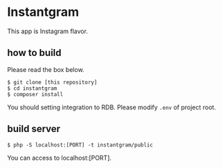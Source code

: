 # Instantgram

This app is Instagram flavor.

## how to build

Please read the box below.
```
$ git clone [this repository]
$ cd instantgram
$ composer install
```

You should setting integration to RDB.
Please modify `.env` of project root.

## build server
```
$ php -S localhost:[PORT] -t instantgram/public
```

You can access to localhost:[PORT].
